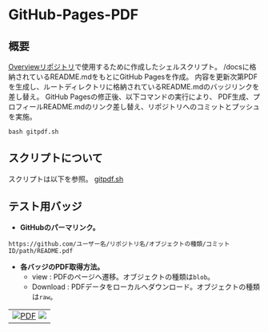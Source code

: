 # GitHub-Pages-PDF
## 概要
[Overviewリポジトリ](https://github.com/Shintaro-Abe)で使用するために作成したシェルスクリプト。
/docsに格納されているREADME.mdをもとにGitHub Pagesを作成。
内容を更新次第PDFを生成し、ルートディレクトリに格納されているREADME.mdのバッジリンクを差し替え。
GitHub Pagesの修正後、以下コマンドの実行により、
PDF生成、プロフィールREADME.mdのリンク差し替え、リポジトリへのコミットとプッシュを実施。
```
bash gitpdf.sh
```
## スクリプトについて
スクリプトは以下を参照。
[gitpdf.sh](gitpdf.sh)

## テスト用バッジ
- __GitHubのパーマリンク。__
```
https://github.com/ユーザー名/リポジトリ名/オブジェクトの種類/コミットID/path/README.pdf
```
- __各バッジのPDF取得方法。__
    - view : PDFのページへ遷移。オブジェクトの種類は` blob `。
    - Download : PDFデータをローカルへダウンロード。オブジェクトの種類は` raw `。

<table>
  <tbody>
    <tr>
      <td align="left"><a href="https://github.com/Shintaro-Abe/test/blob/0150081be90829594a40ee583fa6ad184c283077/docs/README.pdf"><img alt="PDF" src="https://img.shields.io/badge/View-PDF-red.svg?style=flat-square"></a> <a href="https://github.com/Shintaro-Abe/test/raw/0150081be90829594a40ee583fa6ad184c283077/docs/README.pdf"><img src="https://img.shields.io/badge/Download-PDF-red.svg?style=flat-square"></a></td>
    </tr>
  </tbody>
</table>